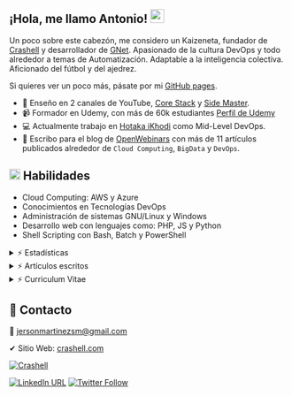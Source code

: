 ## ¡Hola, me llamo Antonio! <img src = "https://raw.githubusercontent.com/MartinHeinz/MartinHeinz/master/wave.gif" width = 25px>

Un poco sobre este cabezón, me considero un Kaizeneta, fundador de [Crashell](https://www.crashell.com) y desarrollador de [GNet](https://www.crashell.com/gnet). Apasionado de la cultura DevOps y todo alrededor a temas de Automatización. Adaptable a la inteligencia colectiva. Aficionado del fútbol y del ajedrez. 
 
Si quieres ver un poco más, pásate por mi [GitHub pages](https://jersonmartinez.github.io/jersonmartinez/).

- 🎥 Enseño en 2 canales de YouTube, [Core Stack](https://www.youtube.com/c/gvideosmtutorialesgm/) y [Side Master](https://www.youtube.com/user/sidemastersupremo).
- 📹 Formador en Udemy, con más de 60k estudiantes [Perfil de Udemy](https://www.udemy.com/user/side-master/)
- 💻 Actualmente trabajo en [Hotaka iKhodi](https://www.hotaka.io/) como Mid-Level DevOps.
- 📰 Escribo para el blog de [OpenWebinars](https://openwebinars.net/@antoniomorenosm/) con más de 11 artículos publicados alrededor de `Cloud Computing`, `BigData` y `DevOps`.

## <img src = "https://media2.giphy.com/media/QssGEmpkyEOhBCb7e1/giphy.gif?cid=ecf05e47a0n3gi1bfqntqmob8g9aid1oyj2wr3ds3mg700bl&rid=giphy.gif" width = 20px> Habilidades 
- Cloud Computing: AWS y Azure
- Conocimientos en Tecnologías DevOps
- Administración de sistemas GNU/Linux y Windows
- Desarrollo web con lenguajes como: PHP, JS y Python
- Shell Scripting con Bash, Batch y PowerShell

<details>
	<summary> ⚡ Estadísticas</summary>
<br>
<a href="https://github.com/jersonmartinez/jersonmartinez/">
<img align="center" src="https://github-readme-stats.vercel.app/api/top-langs/?username=jersonmartinez&hide=html,css&locale=es&theme=tokyonight"/>
</a>

<a href="https://github.com/jersonmartinez/jersonmartinez/">
<img align="center" src="https://github-readme-stats.vercel.app/api?username=jersonmartinez&show_icons=true&line_height=27&count_private=true&locale=es&theme=tokyonight" alt="Jerson Martínez Github Stats" />
</a>
</details>

<details>
	<summary> ⚡ Artículos escritos</summary>
<br>
<ul>
<li><a href="https://openwebinars.net/blog/monitorizando-datos-con-influxdb-telegraf-y-grafana/" target="_blank">Monitorizando datos con InfluxDB, Telegraf y Grafana</a></li>
<li><a href="https://openwebinars.net/blog/que-es-influxdb-y-primeros-pasos/" target="_blank">Qué es InfluxDB y primeros pasos</a></li>
<li><a href="https://openwebinars.net/blog/que-es-telegraf-y-primeros-pasos/" target="_blank">Qué es Telegraf y primeros pasos</a></li>
<li><a href="https://openwebinars.net/blog/que-es-grafana-y-primeros-pasos/" target="_blank">Qué es Grafana y primeros pasos</a></li>
<li><a href="https://openwebinars.net/blog/go-vs-python-diferencias-y-puntos-fuertes/" target="_blank">Go vs Python: Diferencias y puntos fuertes</a></li>
<li><a href="https://openwebinars.net/blog/gestion-de-procesos-y-servicios-desde-shell-script-en-windows/" target="_blank">Gestión de procesos y servicios desde Shell Script en Windows</a></li>
<li><a href="https://openwebinars.net/blog/infraestructura-lamp-con-docker-compose/" target="_blank">Infraestructura LAMP con Docker Compose</a></li>
<li><a href="https://openwebinars.net/blog/programacion-de-tareas-desde-la-terminal-de-windows/" target="_blank">Programación de tareas desde la terminal de Windows</a></li>
<li><a href="https://openwebinars.net/blog/automatizacion-de-procesos-con-shell-script-batch/" target="_blank">Automatización de procesos con Shell Script Batch</a></li>
<li><a href="https://openwebinars.net/blog/20-comandos-de-red-mas-importantes-en-windows/" target="_blank">20 comandos de red más importantes en Windows</a></li>
<li><a href="https://openwebinars.net/blog/shell-scripting-en-sistemas-windows/" target="_blank">Shell Scripting en Sistemas Windows</a></li>
<li><a href="#" target="_blank">Go para DevOps [Escribiendo...]</a></li>
 </ul>
</details>

<details>
	<summary> ⚡ Curriculum Vitae</summary>
<br>
<object data="http://yoursite.com/the.pdf" type="application/pdf" width="700px" height="700px">
    <embed src="http://yoursite.com/the.pdf">
        <p>This browser does not support PDFs. Please download the PDF to view it: <a href="http://yoursite.com/the.pdf">Download PDF</a>.</p>
    </embed>
</object>

</details>

## 💬 Contacto

💌 jersonmartinezsm@gmail.com

✔ Sitio Web: [crashell.com](https://www.crashell.com)

<a href="https://www.crashell.com/?suscribirse" target="_blank"><img alt="Crashell" src="https://img.shields.io/twitter/url?color=9cf&label=%40Crashell&logo=Crashell&logoColor=informational&style=for-the-badge&url=https%3A%2F%2Ftwitter.com%2Fantoniomorenosm"></a>

<a href="https://www.linkedin.com/in/jersonmartinezsm/" target="_blank"><img alt="LinkedIn URL" src="https://img.shields.io/twitter/url?label=Jerson%20Martinez&logo=linkedin&style=social&url=https%3A%2F%2Fwww.linkedin.com%2Fin%2Fjersonmartinezsm%2F"></a>
<a href="https://twitter.com/antoniomorenosm" target="_blank"><img alt="Twitter Follow" src="https://img.shields.io/twitter/follow/antoniomorenosm?label=S%C3%ADgueme%20en%20%40antoniomorenosm&style=social"></a>

<!--
**jersonmartinez/jersonmartinez** is a ✨ _special_ ✨ repository because its `README.md` (this file) appears on your GitHub profile.

Here are some ideas to get you started:

- 🔭 I’m currently working on ...
- 🌱 I’m currently learning ...
- 👯 I’m looking to collaborate on ...
- 🤔 I’m looking for help with ...
- 💬 Ask me about ...
- 📫 How to reach me: ...
- 😄 Pronouns: ...
- ⚡ Fun fact: ...
-->
